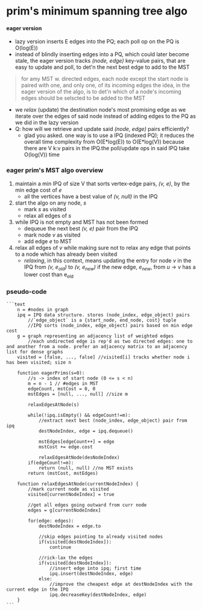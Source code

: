 # prim's minimum spanning tree algo
#### eager version
* lazy version inserts E edges into the PQ; each poll op on the PQ is O(log(E))
* instead of blindly inserting edges into a PQ, which could later become stale, the eager version tracks *(node, edge)* key-value pairs, that are easy to update and poll, to det'n the next best edge to add to the MST
> for amy MST w. directed edges, each node except the start node is paired with one, and only one, of its incoming edges
> the idea, in the eager version of the algo, is to det'n which of a node's incoming edges should be selscted to be added to the MST
* we *relax* (update) the destination node's most promising edge as we iterate over the edges of said node instead of adding edges to the PQ as we did in the lazy version
* Q: how will we retrieve and update said *(node, edge)* pairs efficiently?
    - glad you asked. one way is to use a IPQ (indexed PQ); it reduces the overall time complexity  from O(E\*log(E)) to O(E\*log(V)) because there are V k:v pairs in the IPQ.the poll/update ops in said IPQ take O(log(V)) time
### eager prim's MST algo overview
1. maintain a min IPQ of size V that sorts vertex-edge pairs, *(v, e)*, by the min edge cost of *e*
    - all the vertices have a best value of *(v, null)* in the IPQ
2. start the algo on any node, *s*
    - mark *s* as visited
    - relax all edges of *s*
3. while IPQ is not empty and MST has not been formed
    - dequeue the next best *(v, e)* pair from the IPQ
    - mark node *v* as visited
    - add edge *e* to MST
4. relax all edges of *v* while making sure not to relax any edge that points to a node which has already been visited
    - *relaxing*, in this context, means updating the entry for node *v* in the IPQ from *(v, e<sub>old</sub>)* to *(v, e<sub>new</sub>)* if the new edge, *e<sub>new</sub>*, from *u* &rarr; *v* has a lower cost than e<sub>old</sub>
### pseudo-code

    ```text
        n = #nodes in graph
        ipq = IPQ data structure. stores (node_index, edge_object) pairs
            //`edge_object` is a {start_node, end_node, cost} tuple
            //IPQ sorts (node_index, edge_object) pairs based on min edge cost
        g = graph representing an adjacency list of weighted edges
            //each undirected edge is rep'd as two directed edges: one to and another from a node. prefer an adjacency matrix to an adjacency list for dense graphs
        visited = [false, ..., false] //visited[i] tracks whether node i has been visited; size n

        function eagerPrims(s=0):
            //s -> index of start node (0 <= s < n)
            m = n - 1 // #edges in MST
            edgeCount, mstCost = 0, 0
            mstEdges = [null, ..., null] //size m

            relaxEdgesAtNode(s)

            while(!ipq.isEmpty() && edgeCount!=m):
                //extract next best (node_index, edge_object) pair from ipq
                destNodeIndex, edge = ipq.dequeue()

                mstEdges[edgeCount++] = edge
                mstCost += edge.cost

                relaxEdgesAtNode(desNodeIndex)
            if(edgeCount!=m):
                return (null, null) //no MST exists
            return (mstCost, mstEdges)

        function relaxEdgesAtNode(currentNodeIndex) {
            //mark current node as visited
            visited[currentNodeIndex] = true

            //get all edges going outward from curr node
            edges = g[currentNodeIndex]

            for(edge: edges):
                destNodeIndex = edge.to

                //skip edges pointing to already visited nodes
                if(visited[destNodeIndex]):
                    continue
                
                //rick-lax the edges
                if(visited[destNodeIndex]):
                    //insert edge into ipq; first time
                    ipq.insert(destNodeIndex, edge)
                else:
                    //improve the cheapest edge at destNodeIndex with the current edge in the IPQ
                    ipq.decreaseKey(destNodeIndex, edge)
        }
    ```